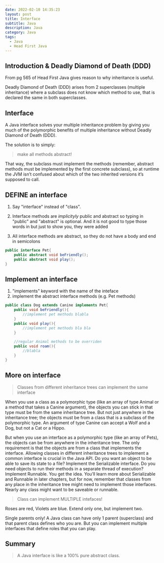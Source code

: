 ```yaml
---
date: 2022-02-10 14:35:23
layout: post
title: Interface
subtitle: Java 
description: Java
category: Java
tags:
  - Java
  - Head First Java
---
```


## Introduction & Deadly Diamond of Death (DDD)

From pg 565 of Head First Java gives reason to why inheritance is useful.

Deadly Diamond of Death (DDD) arises from 2 superclasses (multiple inheritance) where
a subclass does not know which method to use, that is declared the same in both
superclasses.

## Interface

A Java interface solves your multiple inheritance problem by giving you
much of the polymorphic benefits of multiple inheritance without Deadly Diamond of Death (DDD).

The solution is to simply:
> make all methods abstract!

That way, the subclass must implement the
methods (remember, abstract methods must be implemented by the first
concrete subclass), so at runtime the JVM isn’t confused about which of the
two inherited versions it’s supposed to call.

## DEFINE an interface

1) Say "interface" instead of "class".

2) Interface methods are *implicityly* public and abstract so typing in "public" and
"abstract" is optional. And it is not good to type those words in but just to show you,
they were added

3) All interface methods are abstract, so they do not have a body and end in semicolons

```java
public interface Pet{
    public abstract void beFriendly();
    public abstract void play();
}
```
## Implement an interface
1) "implements" keyword with the name of the inteface
2) implement the abstract interface methods (e.g. Pet methods)

```java
public class Dog extends Canine implements Pet{
    public void beFriendly(){
        //implement pet methods blabla
    }
    public void play(){
        //implement pet methods bla bla
    }
    
    //regular Animal methods to be overriden
    public void roam(){
        //blabla
    }
}
```

## More on interface
>Classes from different inheritance trees can implement the same
interface

When you use a class as a polymorphic type (like an array of type Animal or
a method that takes a Canine argument), the objects you can stick in that type
must be from the same inheritance tree. But not just anywhere in the
inheritance tree; the objects must be from a class that is a subclass of the
polymorphic type. An argument of type Canine can accept a Wolf and a Dog,
but not a Cat or a Hippo.

But when you use an interface as a polymorphic type (like an array of Pets),
the objects can be from anywhere in the inheritance tree. The only
requirement is that the objects are from a class that implements the interface.
Allowing classes in different inheritance trees to implement a common
interface is crucial in the Java API. Do you want an object to be able to save
its state to a file? Implement the Serializable interface. Do you need objects
to run their methods in a separate thread of execution? Implement Runnable.
You get the idea. You’ll learn more about Serializable and Runnable in later
chapters, but for now, remember that classes from any place in the
inheritance tree might need to implement those interfaces. Nearly any class
might want to be saveable or runnable.

> Class can implement MULTIPLE intefaces!

Roses are red, Violets are blue. Extend only one, but implement two.

Single parents only! A Java class can have only 1 parent (superclass) and that
parent class defines who you are. But you can implement multiple interfaces that 
define roles that you can play.

## Summary
>A Java interface is like a 100% pure abstract class.
